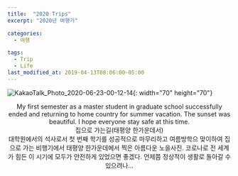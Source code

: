 ```yaml
---
title:  "2020 Trips"
excerpt: "2020년 여행기"

categories:
  - 여행

tags:
  - Trip
  - Life
last_modified_at: 2019-04-13T08:06:00-05:00
---
```

![KakaoTalk_Photo_2020-06-23-00-12-14](https://user-images.githubusercontent.com/43649503/85304227-76648b80-b4e6-11ea-8d9c-66fd8c283ce0.jpeg){: width="70" height="70"}




<div style="text-align: center">My first semester as a master student in graduate school successfully ended and returning to home country for summer vacation. The sunset was beautiful. I hope everyone stay safe at this time.</div>

<div style="text-align: center">집으로 가는길(태평양 한가운데서)</div>

<div style="text-align: center">대학원에서의 석사로서 첫 번째 학기를 성공적으로 마무리하고 여름방학으 맞이하여 집으로 가는 비행기에서 태평양 한가운데에서 찍은 아름다운 노을사진. 코로나로 전 세계가 힘든 이 시기에 모두가 안전하게 있었으면 좋겠다. 언제쯤 정상적이 생활로 돌아갈 수 있으려나...</div>
